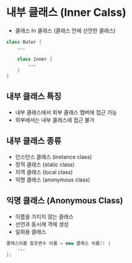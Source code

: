 # 내부 클래스 (Inner Calss)

- 클래스 In 클래스 (클래스 안에 선언한 클래스)

```java
class Outer {
    ...
    
    class Inner {
        ...
    }
}
```

## 내부 클래스 특징

- 내부 클래스에서 외부 클래스 멤버에 접근 가능
- 외부에서는 내부 클래스에 접근 불가

## 내부 클래스 종류

- 인스턴스 클래스 (instance class)
- 정적 클래스 (static class)
- 지역 클래스 (local class)
- 익명 클래스 (anonymous class)


## 익명 클래스 (Anonymous Class)

- 이름을 가지지 않는 클래스
- 선언과 동시에 객체 생성
- 일회용 클래스

```java
클래스이름 참조변수 이름 = new 클래스 이름() { 
    ...
};
```

